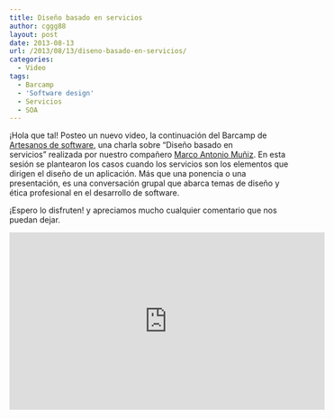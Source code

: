 ```yaml
---
title: Diseño basado en servicios
author: cggg88
layout: post
date: 2013-08-13
url: /2013/08/13/diseno-basado-en-servicios/
categories:
  - Video
tags:
  - Barcamp
  - 'Software design'
  - Servicios
  - SOA
---
```

¡Hola que tal! Posteo un nuevo video, la continuación del Barcamp de [Artesanos de software][1], una charla sobre “Diseño basado en servicios” realizada por nuestro compañero [Marco Antonio Muñiz][2]. En esta sesión se plantearon los casos cuando los servicios son los elementos que dirigen el diseño de un aplicación. Más que una ponencia o una presentación, es una conversación grupal que abarca temas de diseño y ética profesional en el desarrollo de software.

¡Espero lo disfruten! y apreciamos mucho cualquier comentario que nos puedan dejar.

<iframe width="560" height="315" src="https://www.youtube.com/embed/YowGSXShDUc" frameborder="0" allowfullscreen></iframe>

 [1]: http://twitter.com/artesano_soft
 [2]: http://twitter.com/_markox